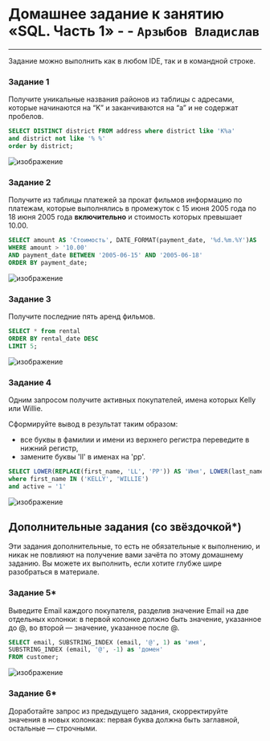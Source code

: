 # Домашнее задание к занятию «SQL. Часть 1»  - - `Арзыбов Владислав`


---

Задание можно выполнить как в любом IDE, так и в командной строке.

### Задание 1

Получите уникальные названия районов из таблицы с адресами, которые начинаются на “K” и заканчиваются на “a” и не содержат пробелов.


```sql
SELECT DISTINCT district FROM address where district like 'K%a'
and district not like '% %'
order by district;
```

![изображение](https://github.com/user-attachments/assets/93617d8f-9d56-4497-92c5-942be0cbb269)


### Задание 2

Получите из таблицы платежей за прокат фильмов информацию по платежам, которые выполнялись в промежуток с 15 июня 2005 года по 18 июня 2005 года **включительно** и стоимость которых превышает 10.00.

```sql
SELECT amount AS 'Стоимость', DATE_FORMAT(payment_date, '%d.%m.%Y')AS 'Дата' from payment
WHERE amount > '10.00'
AND payment_date BETWEEN '2005-06-15' AND '2005-06-18'
ORDER BY payment_date;
```

![изображение](https://github.com/user-attachments/assets/2b9929a8-f141-4168-9d4e-784be2c56cc5)


### Задание 3

Получите последние пять аренд фильмов.

```sql
SELECT * from rental
ORDER BY rental_date DESC
LIMIT 5;
```

![изображение](https://github.com/user-attachments/assets/c9d293d9-23e6-4dda-9b54-bf5493596968)


### Задание 4

Одним запросом получите активных покупателей, имена которых Kelly или Willie. 

Сформируйте вывод в результат таким образом:
- все буквы в фамилии и имени из верхнего регистра переведите в нижний регистр,
- замените буквы 'll' в именах на 'pp'.

```sql
SELECT LOWER(REPLACE(first_name, 'LL', 'PP')) AS 'Имя', LOWER(last_name) AS 'Фамилия', active FROM customer 
where first_name IN ('KELLY', 'WILLIE')
and active = '1'
```

![изображение](https://github.com/user-attachments/assets/e805f6e6-ac2a-4ae5-bbd1-bb792bb7a1d3)


## Дополнительные задания (со звёздочкой*)
Эти задания дополнительные, то есть не обязательные к выполнению, и никак не повлияют на получение вами зачёта по этому домашнему заданию. Вы можете их выполнить, если хотите глубже шире разобраться в материале.

### Задание 5*

Выведите Email каждого покупателя, разделив значение Email на две отдельных колонки: в первой колонке должно быть значение, указанное до @, во второй — значение, указанное после @.

```sql
SELECT email, SUBSTRING_INDEX (email, '@', 1) as 'имя',
SUBSTRING_INDEX (email, '@', -1) as 'домен'
FROM customer;
```

![изображение](https://github.com/user-attachments/assets/f6d8f090-a8de-4a67-9012-b96ffbe4cc0c)


### Задание 6*

Доработайте запрос из предыдущего задания, скорректируйте значения в новых колонках: первая буква должна быть заглавной, остальные — строчными.
